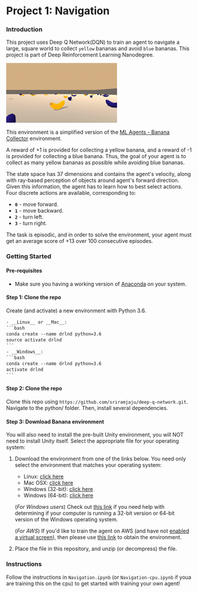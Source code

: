 # Project 1: Navigation

### Introduction

This project uses Deep Q Network(DQN) to train an agent to navigate a large, square world to collect `yellow` bananas and avoid `blue` bananas. This project is part of Deep Reinforcement Learning Nanodegree.


![Trained Agent](assets/trained_agent.gif)

This environment is a simplified version of the [ML Agents - Banana Collector](https://github.com/Unity-Technologies/ml-agents/blob/master/docs/Learning-Environment-Examples.md#banana-collector) environment.

A reward of +1 is provided for collecting a yellow banana, and a reward of -1 is provided for collecting a blue banana.  Thus, the goal of your agent is to collect as many yellow bananas as possible while avoiding blue bananas.  

The state space has 37 dimensions and contains the agent's velocity, along with ray-based perception of objects around agent's forward direction.  Given this information, the agent has to learn how to best select actions.  Four discrete actions are available, corresponding to:
- **`0`** - move forward.
- **`1`** - move backward.
- **`2`** - turn left.
- **`3`** - turn right.

The task is episodic, and in order to solve the environment, your agent must get an average score of +13 over 100 consecutive episodes.

### Getting Started

#### Pre-requisites
- Make sure you having a working version of [Anaconda](https://www.anaconda.com/download/) on your system.

#### Step 1: Clone the repo
Create (and activate) a new environment with Python 3.6.

	- __Linux__ or __Mac__: 
	```bash
	conda create --name drlnd python=3.6
	source activate drlnd
	```
	- __Windows__: 
	```bash
	conda create --name drlnd python=3.6 
	activate drlnd
	```
	

#### Step 2: Clone the repo
Clone this repo using `https://github.com/sriramjaju/deep-q-network.git`. Navigate to the python/ folder. Then, install several dependencies.

#### Step 3: Download Banana environment
You will also need to install the pre-built Unity environment, you will NOT need to install Unity itself.  Select the appropriate file for your operating system:

1. Download the environment from one of the links below.  You need only select the environment that matches your operating system:
    - Linux: [click here](https://s3-us-west-1.amazonaws.com/udacity-drlnd/P1/Banana/Banana_Linux.zip)
    - Mac OSX: [click here](https://s3-us-west-1.amazonaws.com/udacity-drlnd/P1/Banana/Banana.app.zip)
    - Windows (32-bit): [click here](https://s3-us-west-1.amazonaws.com/udacity-drlnd/P1/Banana/Banana_Windows_x86.zip)
    - Windows (64-bit): [click here](https://s3-us-west-1.amazonaws.com/udacity-drlnd/P1/Banana/Banana_Windows_x86_64.zip)
    
    (_For Windows users_) Check out [this link](https://support.microsoft.com/en-us/help/827218/how-to-determine-whether-a-computer-is-running-a-32-bit-version-or-64) if you need help with determining if your computer is running a 32-bit version or 64-bit version of the Windows operating system.

    (_For AWS_) If you'd like to train the agent on AWS (and have not [enabled a virtual screen](https://github.com/Unity-Technologies/ml-agents/blob/master/docs/Training-on-Amazon-Web-Service.md)), then please use [this link](https://s3-us-west-1.amazonaws.com/udacity-drlnd/P1/Banana/Banana_Linux_NoVis.zip) to obtain the environment.

2. Place the file in this repository, and unzip (or decompress) the file. 

### Instructions

Follow the instructions in `Navigation.ipynb` (or `Navigation-cpu.ipynb` if youa are training this on the cpu) to get started with training your own agent!

